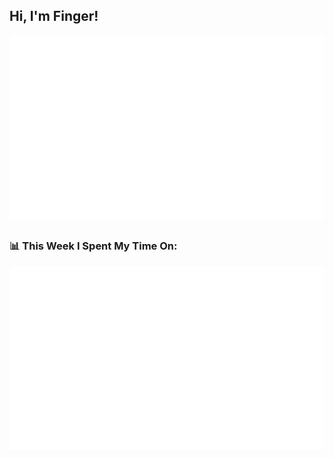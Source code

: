 <h2> Hi, I'm Finger!</h2>

<img align="right" src="https://raw.githubusercontent.com/spianmo/github-stats/master/generated/overview.svg#gh-light-mode-only">

<!-- <img align="right" height="160em" src="https://github-readme-stats-eight-theta.vercel.app/api/top-langs/?username=spianmo&layout=compact&langs_count=8&theme=algolia"/>	 -->
	
```go
package main

type Me struct {
	Name   string
	Job    string
	Code   string
	Skills string
}

func main() {
	me := &Me{
		Name:   "Finger",
		Job:    "Client-side Engineer",
		Code:   "Java and C++ and Others",
		Skills: "Android Security NLP ^o^",
	}
	_ = me
}
```


<h3>📊 This Week I Spent My Time On:</h3>
<img align='right' src="https://raw.githubusercontent.com/spianmo/github-stats/master/generated/languages.svg#gh-light-mode-only">

<!--START_SECTION:waka-->

```txt
C++               6 hrs 58 mins   ██████████░░░░░░░░░░░░░░░   40.02 %
Java              5 hrs 38 mins   ████████░░░░░░░░░░░░░░░░░   32.37 %
CMake             1 hr 35 mins    ██▒░░░░░░░░░░░░░░░░░░░░░░   09.10 %
XML               1 hr 6 mins     █▓░░░░░░░░░░░░░░░░░░░░░░░   06.34 %
ObjectiveC        36 mins         █░░░░░░░░░░░░░░░░░░░░░░░░   03.48 %
```

<!--END_SECTION:waka-->

